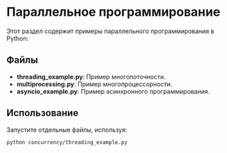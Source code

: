 # Параллельное программирование

Этот раздел содержит примеры параллельного программирования в Python:

## Файлы

- **threading_example.py**: Пример многопоточности.
- **multiprocessing.py**: Пример многопроцессорности.
- **asyncio_example.py**: Пример асинхронного программирования.

## Использование

Запустите отдельные файлы, используя:
```bash
python concurrency/threading_example.py